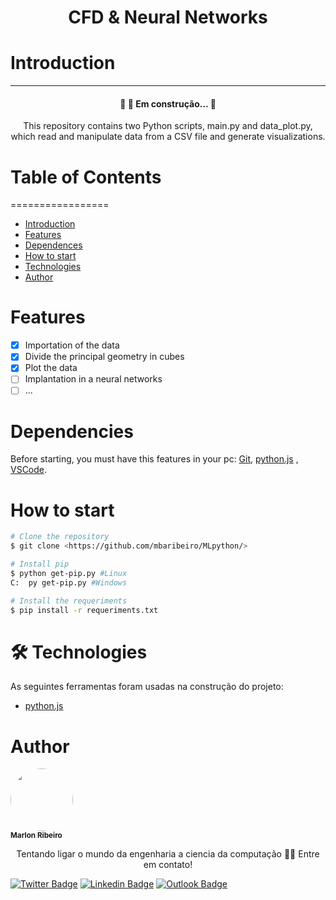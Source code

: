 <h1 align="center">CFD & Neural Networks</h1>

# Introduction
---

<h4 align="center"> 
	🚧 🚀 Em construção...  🚧
</h4>

<p align="center">This repository contains two Python scripts, main.py and data_plot.py, which read and manipulate data from a CSV file and generate visualizations.</p>

# Table of Contents
=================
<!--ts-->
   * [Introduction](#Introduction)
   * [Features](#tabela-de-conteudo)
   * [Dependences](#dependencies)
   * [How to start](#How-to-start)
   * [Technologies](#🛠-technologies)
   * [Author](#Author)
<!--te-->

# Features

- [x] Importation of the data
- [x] Divide the principal geometry in cubes
- [x] Plot the data
- [ ] Implantation in a neural networks
- [ ] ...

# Dependencies

Before starting, you must have this features in your pc:
[Git](https://git-scm.com), 
[python.js](https://www.python.org/) , 
[VSCode](https://code.visualstudio.com/).

# How to start

```bash
# Clone the repository
$ git clone <https://github.com/mbaribeiro/MLpython/>

# Install pip
$ python get-pip.py #Linux
C:  py get-pip.py #Windows

# Install the requeriments
$ pip install -r requeriments.txt
```

# 🛠 Technologies

As seguintes ferramentas foram usadas na construção do projeto:

- [python.js](https://www.python.org/)

# Author

<p alighn="center" href="https://media.licdn.com/dms/image/D4D03AQFRloQwOZh8xw/profile-displayphoto-shrink_800_800/0/1668826333488?e=1686182400&v=beta&t=CDNRO_Jz_7G6fKEQu_dzYqhu8b0NxnkUrAxDcED9zE8">
 <img style="border-radius: 50%;" src="https://media.licdn.com/dms/image/D4D03AQFRloQwOZh8xw/profile-displayphoto-shrink_800_800/0/1668826333488?e=1686182400&v=beta&t=CDNRO_Jz_7G6fKEQu_dzYqhu8b0NxnkUrAxDcED9zE8" width="100px;" alt=""/>
 <br />
 <sub><b>Marlon Ribeiro</b></sub></p>

<p align="center">Tentando ligar o mundo da engenharia a ciencia da computação 👋🏽 Entre em contato!</p>

[![Twitter Badge](https://img.shields.io/badge/-@i_am_marlou-1ca0f1?style=flat-square&labelColor=1ca0f1&logo=twitter&logoColor=white&link=https://twitter.com/i_am_marlou)](https://twitter.com/i_am_marlou) [![Linkedin Badge](https://img.shields.io/badge/-Marlon-Ribeiro-blue?style=flat-square&logo=Linkedin&logoColor=white&link=https://www.linkedin.com/in/marlon-ribeiro-marlon/)](https://www.linkedin.com/in/marlon-ribeiro-marlon/) 
[![Outlook Badge](https://img.shields.io/badge/marlonbrenoribeiro@outlook.com-0078D4?style=for-the-badge&logo=microsoft-outlook&logoColor=white)](mailto:marlonbrenoribeiro@outlook.com)
